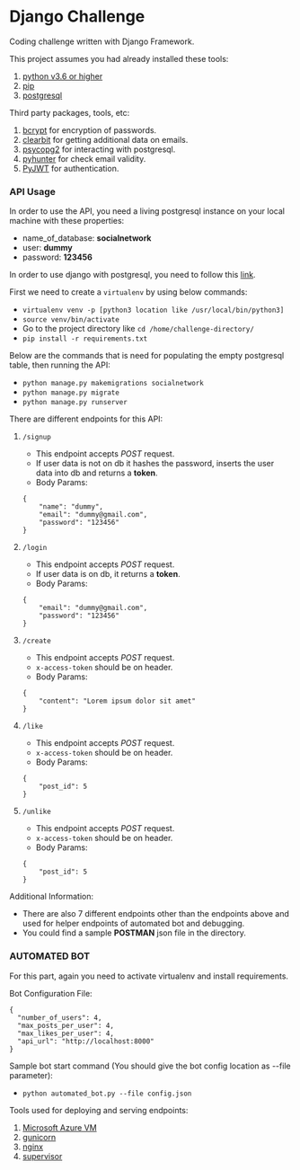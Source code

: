 # Django Challenge

Coding challenge written with Django Framework. 

This project assumes you had already installed these tools:
1. [python v3.6 or higher](https://www.python.org/downloads/release/python-367/)
2. [pip](https://www.makeuseof.com/tag/install-pip-for-python/)
3. [postgresql](http://postgresguide.com/setup/install.html)

Third party packages, tools, etc:
1. [bcrypt](https://pypi.org/project/bcrypt/) for encryption of passwords.
2. [clearbit](https://pypi.org/project/clearbit/) for getting additional data on emails.
3. [psycopg2](https://pypi.org/project/psycopg2/) for interacting with postgresql.
4. [pyhunter](https://github.com/VonStruddle/PyHunter) for check email validity.
5. [PyJWT](https://pyjwt.readthedocs.io/en/latest/) for authentication.

### API Usage

In order to use the API, you need a living postgresql instance on your local machine with these properties:
* name_of_database: **socialnetwork**
* user: **dummy**
* password: **123456**

In order to use django with postgresql, you need to follow this [link](https://www.digitalocean.com/community/tutorials/how-to-use-postgresql-with-your-django-application-on-ubuntu-14-04).

First we need to create a `virtualenv` by using below commands:
* `virtualenv venv -p [python3 location like /usr/local/bin/python3]`
* `source venv/bin/activate`
* Go to the project directory like `cd /home/challenge-directory/`
* `pip install -r requirements.txt`

Below are the commands that is need for populating the empty postgresql table, then running the API:
* `python manage.py makemigrations socialnetwork`
* `python manage.py migrate`
* `python manage.py runserver`

There are different endpoints for this API:

1. `/signup`
    * This endpoint accepts *POST* request.
    * If user data is not on db it hashes the password, inserts the user data into db and returns a **token**.
    * Body Params:
    ```
    {
        "name": "dummy",
        "email": "dummy@gmail.com",
        "password": "123456"
    }
    ```

2. `/login`
    * This endpoint accepts *POST* request.
    * If user data is on db, it returns a **token**.
    * Body Params:
    ```
    {
        "email": "dummy@gmail.com",
        "password": "123456"
    }
    ```

3. `/create`
    * This endpoint accepts *POST* request.
    * `x-access-token` should be on header.
    * Body Params:
    ```
    {
        "content": "Lorem ipsum dolor sit amet"
    }
    ```

4. `/like`
    * This endpoint accepts *POST* request.
    * `x-access-token` should be on header.
    * Body Params:
    ```
    {
        "post_id": 5
    }
    ```
5. `/unlike`
    * This endpoint accepts *POST* request.
    * `x-access-token` should be on header.
    * Body Params:
    ```
    {
        "post_id": 5
    }
    ```

Additional Information:
* There are also 7 different endpoints other than the endpoints above and used for helper endpoints of automated bot and debugging.
* You could find a sample **POSTMAN** json file in the directory.

### AUTOMATED BOT
For this part, again you need to activate virtualenv and install requirements.

Bot Configuration File:
```
{
  "number_of_users": 4,
  "max_posts_per_user": 4,
  "max_likes_per_user": 4,
  "api_url": "http://localhost:8000"
}

```
Sample bot start command (You should give the bot config location as --file parameter):
* `python automated_bot.py --file config.json`

Tools used for deploying and serving endpoints:
1. [Microsoft Azure VM](https://azure.microsoft.com/tr-tr/services/virtual-machines/)
2. [gunicorn](https://gunicorn.org/)
3. [nginx](https://www.nginx.com/)
4. [supervisor](http://supervisord.org/introduction.html)
